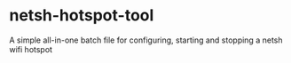 # netsh-hotspot-tool
A simple all-in-one batch file for configuring, starting and stopping a netsh wifi hotspot
